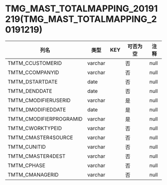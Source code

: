 # TMG_MAST_TOTALMAPPING_20191219(TMG_MAST_TOTALMAPPING_20191219)
| 列名   | 类型   | KEY  | 可否为空 | 注释   |
| ---- | ---- | ---- | ---- | ---- |
|TMTM_CCUSTOMERID|varchar||否|null|
|TMTM_CCOMPANYID|varchar||否|null|
|TMTM_DSTARTDATE|date||否|null|
|TMTM_DENDDATE|date||否|null|
|TMTM_CMODIFIERUSERID|varchar||是|null|
|TMTM_DMODIFIEDDATE|date||是|null|
|TMTM_CMODIFIERPROGRAMID|varchar||是|null|
|TMTM_CWORKTYPEID|varchar||否|null|
|TMTM_CMASTER4SOURCE|varchar||否|null|
|TMTM_CUNITID|varchar||否|null|
|TMTM_CMASTER4DEST|varchar||否|null|
|TMTM_CPHASE|varchar||否|null|
|TMTM_CMANAGERID|varchar||否|null|
